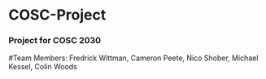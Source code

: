 # COSC-Project

### Project for COSC 2030 ###

#Team Members: Fredrick Wittman, Cameron Peete, Nico Shober, Michael Kessel, Colin Woods
